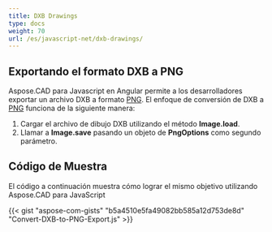 ```yaml
---
title: DXB Drawings
type: docs
weight: 70
url: /es/javascript-net/dxb-drawings/
---
```


## **Exportando el formato DXB a PNG**

Aspose.CAD para Javascript en Angular permite a los desarrolladores exportar un archivo DXB a formato [PNG](https://docs.fileformat.com/image/png/).
El enfoque de conversión de DXB a [PNG](https://docs.fileformat.com/image/png/) funciona de la siguiente manera:

1. Cargar el archivo de dibujo DXB utilizando el método **Image.load**.
1. Llamar a **Image.save** pasando un objeto de **PngOptions** como segundo parámetro.

## Código de Muestra

El código a continuación muestra cómo lograr el mismo objetivo utilizando Aspose.CAD para JavaScript

{{< gist "aspose-com-gists" "b5a4510e5fa49082bb585a12d753de8d" "Convert-DXB-to-PNG-Export.js" >}}
